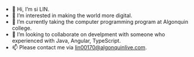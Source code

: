 - 👋 Hi, I’m si LIN.
- 👀 I’m interested in making the world more digital.
- 🌱 I’m currently taking the computer programming program at Algonquin college.
- 💞️ I’m looking to collaborate on develpment with someone who experienced with Java, Angular, TypeScript.
- 📫 Please contact me via lin00170@algonquinlive.com.

<!---
lin00170/lin00170 is a ✨ special ✨ repository because its `README.md` (this file) appears on your GitHub profile.
You can click the Preview link to take a look at your changes.
--->
